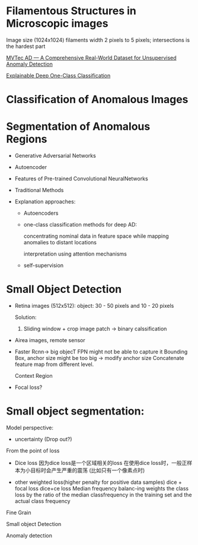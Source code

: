 Filamentous Structures in Microscopic images
======
 Image size (1024x1024) filaments width 2 pixels to 5 pixels; intersections is the hardest part
 
 
 


[MVTec AD — A Comprehensive Real-World Dataset for Unsupervised Anomaly Detection](https://openaccess.thecvf.com/content_CVPR_2019/papers/Bergmann_MVTec_AD_--_A_Comprehensive_Real-World_Dataset_for_Unsupervised_Anomaly_CVPR_2019_paper.pdf)

[Explainable Deep One-Class Classification](https://arxiv.org/pdf/2007.01760.pdf)

Classification of Anomalous Images
=======

Segmentation of Anomalous Regions
=======

* Generative Adversarial Networks

* Autoencoder

* Features of Pre-trained Convolutional NeuralNetworks

* Traditional Methods 

* Explanation approaches:
  * Autoencoders  
  
  * one-class classification methods for deep AD:

     concentrating nominal data in feature space while mapping anomalies to distant locations
     
     interpretation using attention mechanisms
     
  * self-supervision
  
Small Object Detection
=======

 * Retina images (512x512):
   object: 30 - 50 pixels and 10 - 20 pixels
   
   Solution:
    1. Sliding window + crop image patch -> binary calssification
    
 * Airea images, remote sensor
  * Faster Rcnn-> big objecT
    FPN might not be able to capture it
    Bounding Box, anchor size might be too big -> modify anchor size 
    Concatenate feature map from different level.
    
    Context Region
    
 * Focal loss?
 
Small object segmentation:
======
Model perspective:
 * uncertainty (Drop out?)
 
From the point of loss
 * Dice loss
   因为dice loss是一个区域相关的loss
   在使用dice loss时，一般正样本为小目标时会产生严重的震荡 (比如只有一个像素点时)
   
 * other weighted loss(higher penalty for positive data samples)
   dice + focal loss
   dice+ce loss
   Median frequency balanc-ing weights the class loss by the ratio of the median classfrequency in the training set and the actual class frequency



Fine Grain

Small object Detection

Anomaly detection
